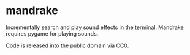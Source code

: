 mandrake
========

Incrementally search and play sound effects in the terminal.
Mandrake requires pygame for playing sounds.

Code is released into the public domain via CC0.
